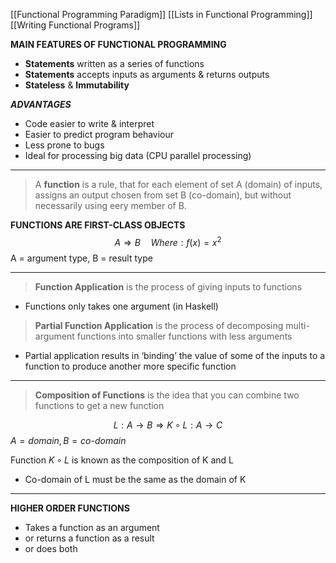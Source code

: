 [[Functional Programming Paradigm]]
[[Lists in Functional Programming]]
[[Writing Functional Programs]]

**MAIN FEATURES OF FUNCTIONAL PROGRAMMING**
- **Statements** written as a series of functions
- **Statements** accepts inputs as arguments & returns outputs
- **Stateless** & **Immutability**

_**ADVANTAGES**_
- Code easier to write & interpret
- Easier to predict program behaviour
- Less prone to bugs
- Ideal for processing big data (CPU parallel processing)

---

>A **function** is a rule, that for each element of set A (domain) of inputs, assigns an output chosen from set B (co-domain), but without necessarily using eery member of B.

**FUNCTIONS ARE FIRST-CLASS OBJECTS**
$$ {A ⇒ B \quad Where: f(x) = x^{2}} $$
$\text{A = argument type, B = result type}$

---

>**Function Application** is the process of giving inputs to functions
* Functions only takes one argument (in Haskell)

>**Partial Function Application** is the process of decomposing multi-argument functions into smaller functions with less arguments
- Partial application results in ‘binding’ the value of some of the inputs to a function to produce another more specific function

---

>**Composition of Functions** is the idea that you can combine two functions to get a new function

$$L : A \rightarrow B \Rightarrow K \circ L : A \rightarrow C$$
$A = domain, B = co\text{-}domain$

Function $K \circ L$  is known as the composition of K and L
- Co-domain of L must be the same as the domain of K

---
**HIGHER ORDER FUNCTIONS**
- Takes a function as an argument
- or returns a function as a result
- or does both